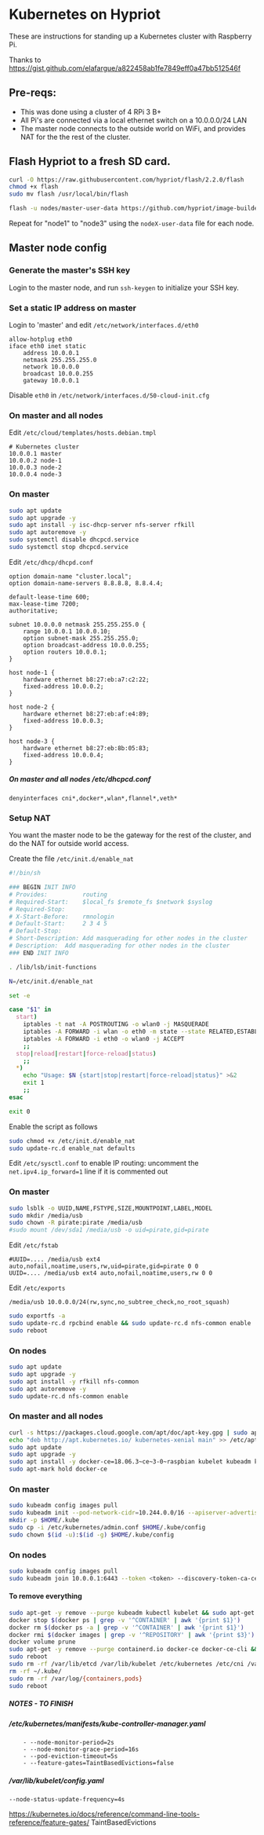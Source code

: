 # Kubernetes on Hypriot

These are instructions for standing up a Kubernetes cluster with Raspberry Pi.

Thanks to https://gist.github.com/elafargue/a822458ab1fe7849eff0a47bb512546f

## Pre-reqs:

* This was done using a cluster of 4 RPi 3 B+
* All Pi's are connected via a local ethernet switch on a 10.0.0.0/24 LAN
* The master node connects to the outside world on WiFi, and provides NAT for the the rest of the cluster.

## Flash Hypriot to a fresh SD card.

```bash
curl -O https://raw.githubusercontent.com/hypriot/flash/2.2.0/flash
chmod +x flash
sudo mv flash /usr/local/bin/flash

flash -u nodes/master-user-data https://github.com/hypriot/image-builder-rpi/releases/download/v1.10.0/hypriotos-rpi-v1.10.0.img.zip
```

Repeat for "node1" to "node3" using the ```nodeX-user-data``` file for each node.

## Master node config

### Generate the master's SSH key

Login to the master node, and run `ssh-keygen` to initialize your SSH key.

### Set a static IP address on master

Login to 'master' and edit `/etc/network/interfaces.d/eth0`

```
allow-hotplug eth0
iface eth0 inet static
	address 10.0.0.1
	netmask 255.255.255.0
	network 10.0.0.0
	broadcast 10.0.0.255
	gateway 10.0.0.1
```

Disable `eth0` in `/etc/network/interfaces.d/50-cloud-init.cfg`

### On master and all nodes

Edit `/etc/cloud/templates/hosts.debian.tmpl`

```
# Kubernetes cluster
10.0.0.1 master
10.0.0.2 node-1
10.0.0.3 node-2
10.0.0.4 node-3
```

### On master

```bash
sudo apt update
sudo apt upgrade -y
sudo apt install -y isc-dhcp-server nfs-server rfkill
sudo apt autoremove -y
sudo systemctl disable dhcpcd.service
sudo systemctl stop dhcpcd.service
```

Edit `/etc/dhcp/dhcpd.conf`

```
option domain-name "cluster.local";
option domain-name-servers 8.8.8.8, 8.8.4.4;

default-lease-time 600;
max-lease-time 7200;
authoritative;

subnet 10.0.0.0 netmask 255.255.255.0 {
	range 10.0.0.1 10.0.0.10;
	option subnet-mask 255.255.255.0;
	option broadcast-address 10.0.0.255;
	option routers 10.0.0.1;
}

host node-1 {
	hardware ethernet b8:27:eb:a7:c2:22;
	fixed-address 10.0.0.2;
}

host node-2 {
	hardware ethernet b8:27:eb:af:e4:89;
	fixed-address 10.0.0.3;
}

host node-3 {
	hardware ethernet b8:27:eb:8b:05:83;
	fixed-address 10.0.0.4;
}
```

##### On master and all nodes /etc/dhcpcd.conf

```
denyinterfaces cni*,docker*,wlan*,flannel*,veth*
```

### Setup NAT

You want the master node to be the gateway for the rest of the cluster, and do the NAT for outside world access.

Create the file `/etc/init.d/enable_nat`

```bash
#!/bin/sh

### BEGIN INIT INFO
# Provides:          routing
# Required-Start:    $local_fs $remote_fs $network $syslog
# Required-Stop:
# X-Start-Before:    rmnologin
# Default-Start:     2 3 4 5
# Default-Stop:
# Short-Description: Add masquerading for other nodes in the cluster
# Description:  Add masquerading for other nodes in the cluster
### END INIT INFO

. /lib/lsb/init-functions

N=/etc/init.d/enable_nat

set -e

case "$1" in
  start)
	iptables -t nat -A POSTROUTING -o wlan0 -j MASQUERADE
	iptables -A FORWARD -i wlan -o eth0 -m state --state RELATED,ESTABLISHED -j ACCEPT
	iptables -A FORWARD -i eth0 -o wlan0 -j ACCEPT
    ;;
  stop|reload|restart|force-reload|status)
    ;;
  *)
    echo "Usage: $N {start|stop|restart|force-reload|status}" >&2
    exit 1
    ;;
esac

exit 0
```

Enable the script as follows

```bash
sudo chmod +x /etc/init.d/enable_nat
sudo update-rc.d enable_nat defaults
```

Edit `/etc/sysctl.conf` to enable IP routing: uncomment the `net.ipv4.ip_forward=1` line if it is commented out


### On master

```bash
sudo lsblk -o UUID,NAME,FSTYPE,SIZE,MOUNTPOINT,LABEL,MODEL
sudo mkdir /media/usb
sudo chown -R pirate:pirate /media/usb
#sudo mount /dev/sda1 /media/usb -o uid=pirate,gid=pirate
```

Edit `/etc/fstab`

```
#UUID=.... /media/usb ext4 auto,nofail,noatime,users,rw,uid=pirate,gid=pirate 0 0
UUID=.... /media/usb ext4 auto,nofail,noatime,users,rw 0 0
```

Edit `/etc/exports`

```
/media/usb 10.0.0.0/24(rw,sync,no_subtree_check,no_root_squash)
```

```bash
sudo exportfs -a
sudo update-rc.d rpcbind enable && sudo update-rc.d nfs-common enable
sudo reboot
```

### On nodes

```bash
sudo apt update
sudo apt upgrade -y
sudo apt install -y rfkill nfs-common
sudo apt autoremove -y
sudo update-rc.d nfs-common enable
```

### On master and all nodes

```bash
curl -s https://packages.cloud.google.com/apt/doc/apt-key.gpg | sudo apt-key add -
echo "deb http://apt.kubernetes.io/ kubernetes-xenial main" >> /etc/apt/sources.list.d/kubernetes.list
sudo apt update
sudo apt upgrade -y
sudo apt install -y docker-ce=18.06.3~ce~3-0~raspbian kubelet kubeadm kubectl kubernetes-cni --allow-downgrades
sudo apt-mark hold docker-ce
```

### On master

```bash
sudo kubeadm config images pull
sudo kubeadm init --pod-network-cidr=10.244.0.0/16 --apiserver-advertise-address=10.0.0.1
mkdir -p $HOME/.kube
sudo cp -i /etc/kubernetes/admin.conf $HOME/.kube/config
sudo chown $(id -u):$(id -g) $HOME/.kube/config
```

### On nodes

```bash
sudo kubeadm config images pull
sudo kubeadm join 10.0.0.1:6443 --token <token> --discovery-token-ca-cert-hash sha256:1c06faa186e7f85...
```

#### To remove everything
```bash
sudo apt-get -y remove --purge kubeadm kubectl kubelet && sudo apt-get autoremove -y --purge
docker stop $(docker ps | grep -v '^CONTAINER' | awk '{print $1}')
docker rm $(docker ps -a | grep -v '^CONTAINER' | awk '{print $1}')
docker rmi $(docker images | grep -v '^REPOSITORY' | awk '{print $3}')
docker volume prune
sudo apt-get -y remove --purge containerd.io docker-ce docker-ce-cli && sudo apt-get autoremove -y --purge
sudo reboot
sudo rm -rf /var/lib/etcd /var/lib/kubelet /etc/kubernetes /etc/cni /var/lib/docker /var/lib/containerd /etc/containerd /etc/docker /var/lib/cni
rm -rf ~/.kube/
sudo rm -rf /var/log/{containers,pods}
sudo reboot
```

##### NOTES - TO FINISH

##### /etc/kubernetes/manifests/kube-controller-manager.yaml
```
    - --node-monitor-period=2s
    - --node-monitor-grace-period=16s
    - --pod-eviction-timeout=5s
    - --feature-gates=TaintBasedEvictions=false
```

##### /var/lib/kubelet/config.yaml
```
--node-status-update-frequency=4s
```

https://kubernetes.io/docs/reference/command-line-tools-reference/feature-gates/ TaintBasedEvictions
